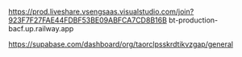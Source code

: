 https://prod.liveshare.vsengsaas.visualstudio.com/join?923F7F27FAE44FDBF53BE09ABFCA7CD8B16B
bt-production-bacf.up.railway.app

https://supabase.com/dashboard/org/taorclpsskrdtikvzgap/general
